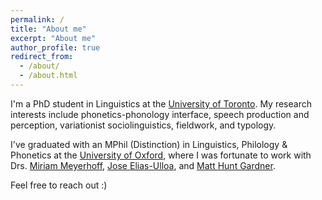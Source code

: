 ```yaml
---
permalink: /
title: "About me"
excerpt: "About me"
author_profile: true
redirect_from: 
  - /about/
  - /about.html
---
```


I'm a PhD student in Linguistics at the [University of Toronto](https://www.linguistics.utoronto.ca). My research interests include phonetics-phonology interface, speech production and perception, variationist sociolinguistics, fieldwork, and typology. 

I've graduated with an MPhil (Distinction) in Linguistics, Philology & Phonetics at the [University of Oxford](https://www.ling-phil.ox.ac.uk), where I was fortunate to work with Drs. [Miriam Meyerhoff](https://www.asc.ox.ac.uk/person/professor-miriam-meyerhoff),  [Jose Elias-Ulloa](https://www.mod-langs.ox.ac.uk/people/jose-elias-ulloa), and [Matt Hunt Gardner](https://www.matthuntgardner.com). 

Feel free to reach out :)

